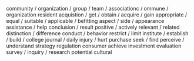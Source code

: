 community / organization / group / team / associationc / ommune / organization
resident
acquistion / get / obtain / acquire / gain
appropriate / equal / suitable / applicable / befitting
aspect / side / appearance
assistance / help
conclusion / result
positive / actively
relevant / related 
distinction / difference
conduct / behavior
restrict / limit
institute / establish / build / college
journal / daily
injury / hurt
purchase
seek / find
perceive / understand
strategy
regulation
consumer
achieve
investment
evaluation
survey / inquiry / research
potential
cultural